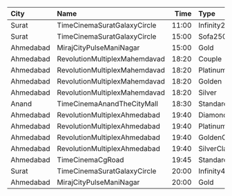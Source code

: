 | City      | Name                          |  Time | Type          | Price | Capacity | Booked |
| :-------- | :---------------------------- | ----: | :------------ | ----: | -------: | -----: |
| Surat     | TimeCinemaSuratGalaxyCircle   | 11:00 | Infinity250   |  250₹ |       22 |      0 |
| Surat     | TimeCinemaSuratGalaxyCircle   | 15:00 | Sofa250       |  250₹ |       34 |      0 |
| Ahmedabad | MirajCityPulseManiNagar       | 15:00 | Gold          |  100₹ |       56 |      4 |
| Ahmedabad | RevolutionMultiplexMahemdavad | 18:20 | Couple        |  200₹ |      100 |      0 |
| Ahmedabad | RevolutionMultiplexMahemdavad | 18:20 | Platinum      |  160₹ |      100 |      0 |
| Ahmedabad | RevolutionMultiplexMahemdavad | 18:20 | Golden        |  140₹ |      100 |      0 |
| Ahmedabad | RevolutionMultiplexMahemdavad | 18:20 | Silver        |  120₹ |      100 |      0 |
| Anand     | TimeCinemaAnandTheCityMall    | 18:30 | Standard100   |  100₹ |      131 |     31 |
| Ahmedabad | RevolutionMultiplexAhmedabad  | 19:40 | Diamond       |  250₹ |      100 |      0 |
| Ahmedabad | RevolutionMultiplexAhmedabad  | 19:40 | PlatinumClass |  200₹ |      100 |      0 |
| Ahmedabad | RevolutionMultiplexAhmedabad  | 19:40 | GoldenClass   |  180₹ |      100 |      0 |
| Ahmedabad | RevolutionMultiplexAhmedabad  | 19:40 | SilverClass   |  160₹ |      100 |      0 |
| Ahmedabad | TimeCinemaCgRoad              | 19:45 | Standard300   |  300₹ |       84 |      0 |
| Surat     | TimeCinemaSuratGalaxyCircle   | 20:00 | Infinity400   |  400₹ |       22 |      0 |
| Ahmedabad | MirajCityPulseManiNagar       | 20:00 | Gold          |  100₹ |       56 |      4 |